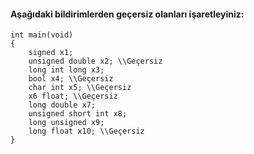 #### Aşağıdaki bildirimlerden geçersiz olanları işaretleyiniz: 

```
int main(void)
{
	signed x1; 
	unsigned double x2; \\Geçersiz
	long int long x3; 
	bool x4; \\Geçersiz 
	char int x5; \\Geçersiz
	x6 float; \\Geçersiz
	long double x7;
	unsigned short int x8;
	long unsigned x9;
	long float x10; \\Geçersiz
}
```
